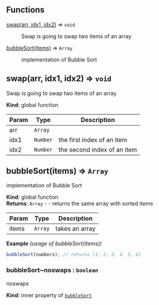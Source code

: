 ## Functions

<dl>
<dt><a href="#swap">swap(arr, idx1, idx2)</a> ⇒ <code>void</code></dt>
<dd><p>Swap is going to swap two items of an array</p>
</dd>
<dt><a href="#bubbleSort">bubbleSort(items)</a> ⇒ <code>Array</code></dt>
<dd><p>implementation of Bubble Sort</p>
</dd>
</dl>

<a name="swap"></a>

## swap(arr, idx1, idx2) ⇒ <code>void</code>
Swap is going to swap two items of an array

**Kind**: global function  

| Param | Type | Description |
| --- | --- | --- |
| arr | <code>Array</code> |  |
| idx1 | <code>Number</code> | the first index of an item |
| idx2 | <code>Number</code> | the second index of an item |

<a name="bubbleSort"></a>

## bubbleSort(items) ⇒ <code>Array</code>
implementation of Bubble Sort

**Kind**: global function  
**Returns**: <code>Array</code> - - returns the same array with sorted items  

| Param | Type | Description |
| --- | --- | --- |
| items | <code>Array</code> | takes an array |

**Example** *(usage of bubbleSort(items))*  
```js
bubbleSort(numbers); // returns [1, 2, 3, 4, 5, 6]
```
<a name="bubbleSort..noswaps"></a>

### bubbleSort~noswaps : <code>boolean</code>
noswaps

**Kind**: inner property of [<code>bubbleSort</code>](#bubbleSort)  
